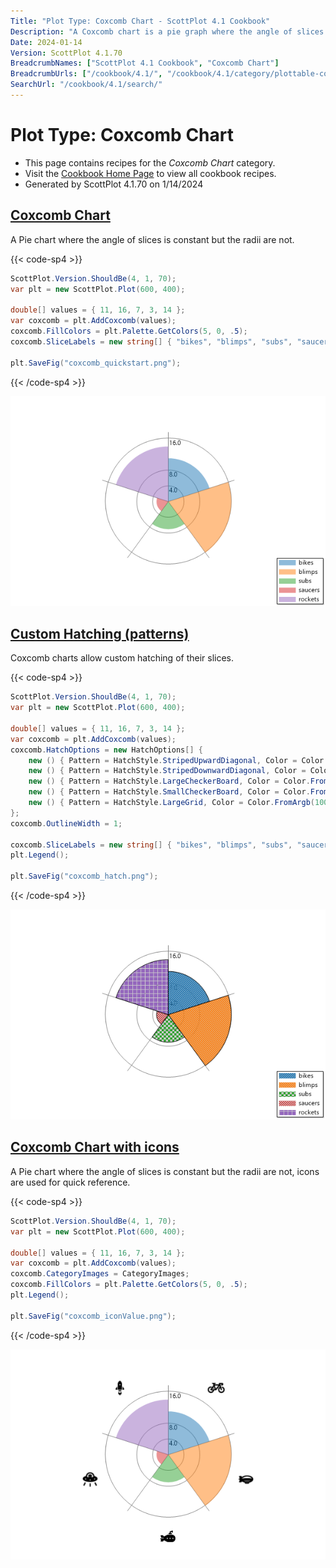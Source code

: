 ```yaml
---
Title: "Plot Type: Coxcomb Chart - ScottPlot 4.1 Cookbook"
Description: "A Coxcomb chart is a pie graph where the angle of slices is constant but the radii are not."
Date: 2024-01-14
Version: ScottPlot 4.1.70
BreadcrumbNames: ["ScottPlot 4.1 Cookbook", "Coxcomb Chart"]
BreadcrumbUrls: ["/cookbook/4.1/", "/cookbook/4.1/category/plottable-coxcomb/"]
SearchUrl: "/cookbook/4.1/search/"
---
```


# Plot Type: Coxcomb Chart
* This page contains recipes for the _Coxcomb Chart_ category.
* Visit the [Cookbook Home Page](../../) to view all cookbook recipes.
* Generated by ScottPlot 4.1.70 on 1/14/2024
<h2><a id='coxcomb-chart' href='/cookbook/4.1/recipes/coxcomb_quickstart/'>Coxcomb Chart</a></h2>

A Pie chart where the angle of slices is constant but the radii are not.

{{< code-sp4 >}}

```cs
ScottPlot.Version.ShouldBe(4, 1, 70);
var plt = new ScottPlot.Plot(600, 400);

double[] values = { 11, 16, 7, 3, 14 };
var coxcomb = plt.AddCoxcomb(values);
coxcomb.FillColors = plt.Palette.GetColors(5, 0, .5);
coxcomb.SliceLabels = new string[] { "bikes", "blimps", "subs", "saucers", "rockets" };

plt.SaveFig("coxcomb_quickstart.png");
```

{{< /code-sp4 >}}

<img src='../../images/coxcomb_quickstart.png' class='d-block mx-auto my-5' />


<h2><a id='custom-hatching-(patterns)' href='/cookbook/4.1/recipes/coxcomb_hatch/'>Custom Hatching (patterns)</a></h2>

Coxcomb charts allow custom hatching of their slices.

{{< code-sp4 >}}

```cs
ScottPlot.Version.ShouldBe(4, 1, 70);
var plt = new ScottPlot.Plot(600, 400);

double[] values = { 11, 16, 7, 3, 14 };
var coxcomb = plt.AddCoxcomb(values);
coxcomb.HatchOptions = new HatchOptions[] {
    new () { Pattern = HatchStyle.StripedUpwardDiagonal, Color = Color.FromArgb(100, Color.Gray) },
    new () { Pattern = HatchStyle.StripedDownwardDiagonal, Color = Color.FromArgb(100, Color.Gray) },
    new () { Pattern = HatchStyle.LargeCheckerBoard, Color = Color.FromArgb(100, Color.Gray) },
    new () { Pattern = HatchStyle.SmallCheckerBoard, Color = Color.FromArgb(100, Color.Gray) },
    new () { Pattern = HatchStyle.LargeGrid, Color = Color.FromArgb(100, Color.Gray) },
};
coxcomb.OutlineWidth = 1;

coxcomb.SliceLabels = new string[] { "bikes", "blimps", "subs", "saucers", "rockets" };
plt.Legend();

plt.SaveFig("coxcomb_hatch.png");
```

{{< /code-sp4 >}}

<img src='../../images/coxcomb_hatch.png' class='d-block mx-auto my-5' />


<h2><a id='coxcomb-chart-with-icons' href='/cookbook/4.1/recipes/coxcomb_iconvalue/'>Coxcomb Chart with icons</a></h2>

A Pie chart where the angle of slices is constant but the radii are not, icons are used for quick reference.

{{< code-sp4 >}}

```cs
ScottPlot.Version.ShouldBe(4, 1, 70);
var plt = new ScottPlot.Plot(600, 400);

double[] values = { 11, 16, 7, 3, 14 };
var coxcomb = plt.AddCoxcomb(values);
coxcomb.CategoryImages = CategoryImages;
coxcomb.FillColors = plt.Palette.GetColors(5, 0, .5);
plt.Legend();

plt.SaveFig("coxcomb_iconValue.png");
```

{{< /code-sp4 >}}

<img src='../../images/coxcomb_iconvalue.png' class='d-block mx-auto my-5' />



